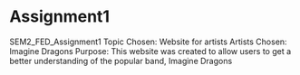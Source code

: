 # Assignment1
SEM2_FED_Assignment1
Topic Chosen: Website for artists
Artists Chosen: Imagine Dragons
Purpose:
This website was created to allow users to get a better understanding of the popular band, Imagine Dragons